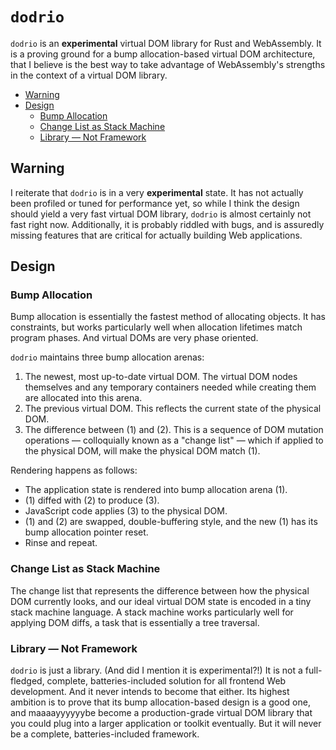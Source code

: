 # `dodrio`

`dodrio` is an **experimental** virtual DOM library for Rust and WebAssembly. It
is a proving ground for a bump allocation-based virtual DOM architecture, that I
believe is the best way to take advantage of WebAssembly's strengths in the
context of a virtual DOM library.

<!-- START doctoc generated TOC please keep comment here to allow auto update -->
<!-- DON'T EDIT THIS SECTION, INSTEAD RE-RUN doctoc TO UPDATE -->


- [Warning](#warning)
- [Design](#design)
  - [Bump Allocation](#bump-allocation)
  - [Change List as Stack Machine](#change-list-as-stack-machine)
  - [Library — Not Framework](#library--not-framework)

<!-- END doctoc generated TOC please keep comment here to allow auto update -->

## Warning

I reiterate that `dodrio` is in a very **experimental** state. It has not
actually been profiled or tuned for performance yet, so while I think the design
should yield a very fast virtual DOM library, `dodrio` is almost certainly not
fast right now. Additionally, it is probably riddled with bugs, and is assuredly
missing features that are critical for actually building Web applications.

## Design

### Bump Allocation

Bump allocation is essentially the fastest method of allocating objects. It has
constraints, but works particularly well when allocation lifetimes match program
phases. And virtual DOMs are very phase oriented.

`dodrio` maintains three bump allocation arenas:

1. The newest, most up-to-date virtual DOM. The virtual DOM nodes themselves and
   any temporary containers needed while creating them are allocated into this
   arena.
2. The previous virtual DOM. This reflects the current state of the physical
   DOM.
3. The difference between (1) and (2). This is a sequence of DOM mutation
   operations — colloquially known as a "change list" — which if applied to
   the physical DOM, will make the physical DOM match (1).

Rendering happens as follows:

* The application state is rendered into bump allocation arena (1).
* (1) diffed with (2) to produce (3).
* JavaScript code applies (3) to the physical DOM.
* (1) and (2) are swapped, double-buffering style, and the new (1) has its bump
  allocation pointer reset.
* Rinse and repeat.

### Change List as Stack Machine

The change list that represents the difference between how the physical DOM
currently looks, and our ideal virtual DOM state is encoded in a tiny stack
machine language. A stack machine works particularly well for applying DOM
diffs, a task that is essentially a tree traversal.

### Library — Not Framework

`dodrio` is just a library. (And did I mention it is experimental?!) It is not a
full-fledged, complete, batteries-included solution for all frontend Web
development. And it never intends to become that either. Its highest ambition is
to prove that its bump allocation-based design is a good one, and maaaayyyyyybe
become a production-grade virtual DOM library that you could plug into a larger
application or toolkit eventually. But it will never be a complete,
batteries-included framework.
